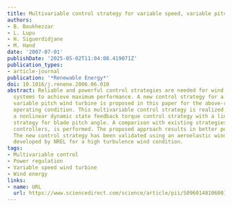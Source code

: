 ```yaml
---
title: Multivariable control strategy for variable speed, variable pitch wind turbines
authors:
- B. Boukhezzar
- L. Lupu
- H. Siguerdidjane
- M. Hand
date: '2007-07-01'
publishDate: '2025-05-02T11:04:08.419071Z'
publication_types:
- article-journal
publication: '*Renewable Energy*'
doi: 10.1016/j.renene.2006.06.010
abstract: Reliable and powerful control strategies are needed for wind energy conversion
  systems to achieve maximum performance. A new control strategy for a variable speed,
  variable pitch wind turbine is proposed in this paper for the above-rated power
  operating condition. This multivariable control strategy is realized by combining
  a nonlinear dynamic state feedback torque control strategy with a linear control
  strategy for blade pitch angle. A comparison with existing strategies, PID and LQG
  controllers, is performed. The proposed approach results in better power regulation.
  The new control strategy has been validated using an aeroelastic wind turbine simulator
  developed by NREL for a high turbulence wind condition.
tags:
- Multivariable control
- Power regulation
- Variable speed wind turbine
- Wind energy
links:
- name: URL
  url: https://www.sciencedirect.com/science/article/pii/S0960148106001261
---
```

